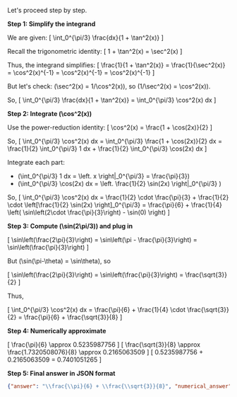 Let's proceed step by step.

**Step 1: Simplify the integrand**

We are given:
\[
\int_0^{\pi/3} \frac{dx}{1 + \tan^2(x)}
\]

Recall the trigonometric identity:
\[
1 + \tan^2(x) = \sec^2(x)
\]

Thus, the integrand simplifies:
\[
\frac{1}{1 + \tan^2(x)} = \frac{1}{\sec^2(x)} = \cos^2(x)^{-1} = \cos^2(x)^{-1} = \cos^2(x)^{-1}
\]

But let's check: \(\sec^2(x) = 1/\cos^2(x)\), so \(1/\sec^2(x) = \cos^2(x)\).

So,
\[
\int_0^{\pi/3} \frac{dx}{1 + \tan^2(x)} = \int_0^{\pi/3} \cos^2(x) dx
\]

**Step 2: Integrate \(\cos^2(x)\)**

Use the power-reduction identity:
\[
\cos^2(x) = \frac{1 + \cos(2x)}{2}
\]

So,
\[
\int_0^{\pi/3} \cos^2(x) dx = \int_0^{\pi/3} \frac{1 + \cos(2x)}{2} dx = \frac{1}{2} \int_0^{\pi/3} 1 dx + \frac{1}{2} \int_0^{\pi/3} \cos(2x) dx
\]

Integrate each part:

- \(\int_0^{\pi/3} 1 dx = \left. x \right|_0^{\pi/3} = \frac{\pi}{3}\)
- \(\int_0^{\pi/3} \cos(2x) dx = \left. \frac{1}{2} \sin(2x) \right|_0^{\pi/3} \)

So,
\[
\int_0^{\pi/3} \cos^2(x) dx = \frac{1}{2} \cdot \frac{\pi}{3} + \frac{1}{2} \cdot \left[\frac{1}{2} \sin(2x) \right]_0^{\pi/3}
= \frac{\pi}{6} + \frac{1}{4} \left( \sin\left(2\cdot \frac{\pi}{3}\right) - \sin(0) \right)
\]

**Step 3: Compute \(\sin(2\pi/3)\) and plug in**

\[
\sin\left(\frac{2\pi}{3}\right) = \sin\left(\pi - \frac{\pi}{3}\right) = \sin\left(\frac{\pi}{3}\right)
\]

But \(\sin(\pi-\theta) = \sin\theta\), so

\[
\sin\left(\frac{2\pi}{3}\right) = \sin\left(\frac{\pi}{3}\right) = \frac{\sqrt{3}}{2}
\]

Thus,

\[
\int_0^{\pi/3} \cos^2(x) dx = \frac{\pi}{6} + \frac{1}{4} \cdot \frac{\sqrt{3}}{2} = \frac{\pi}{6} + \frac{\sqrt{3}}{8}
\]

**Step 4: Numerically approximate**

\[
\frac{\pi}{6} \approx 0.5235987756
\]
\[
\frac{\sqrt{3}}{8} \approx \frac{1.7320508076}{8} \approx 0.2165063509
\]
\[
0.5235987756 + 0.2165063509 = 0.7401051265
\]

**Step 5: Final answer in JSON format**
```json
{"answer": "\\frac{\\pi}{6} + \\frac{\\sqrt{3}}{8}", "numerical_answer": "0.7401051265"}
```
